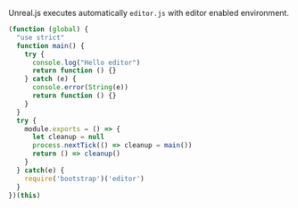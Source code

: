 Unreal.js executes automatically `editor.js` with editor enabled environment. 

```js
(function (global) {
  "use strict"
  function main() {
    try {
      console.log("Hello editor")
      return function () {}
    } catch (e) {
      console.error(String(e))
      return function () {}
    }
  }
  try {
    module.exports = () => {
      let cleanup = null
      process.nextTick(() => cleanup = main())
      return () => cleanup()
    }
  } catch(e) {
    require('bootstrap')('editor')
  }
})(this)
```